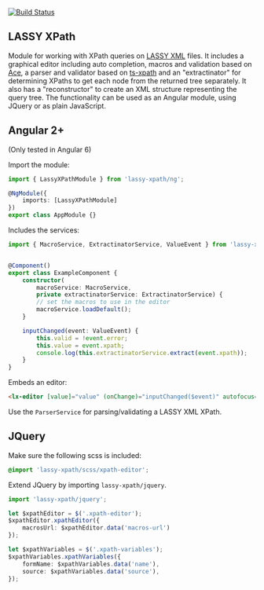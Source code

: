 [![Build Status](https://travis-ci.org/UUDigitalHumanitieslab/lassy-xpath.svg?branch=develop)](https://travis-ci.org/UUDigitalHumanitieslab/lassy-xpath)

## LASSY XPath

Module for working with XPath queries on [LASSY XML](https://www.let.rug.nl/vannoord/Lassy/) files. It includes a graphical editor including auto completion, macros and validation based on [Ace](https://ace.c9.io/), a parser and validator based on [ts-xpath](https://github.com/UUDigitalHumanitieslab/ts-xpath) and an "extractinator" for determining XPaths to get each node from the returned tree separately. It also has a "reconstructor" to create an XML structure representing the query tree. The functionality can be used as an Angular module, using JQuery or as plain JavaScript.

## Angular 2+

(Only tested in Angular 6)

Import the module:

```typescript
import { LassyXPathModule } from 'lassy-xpath/ng';

@NgModule({
    imports: [LassyXPathModule]
})
export class AppModule {}
```

Includes the services:

```typescript
import { MacroService, ExtractinatorService, ValueEvent } from 'lassy-xpath/ng';


@Component()
export class ExampleComponent {
    constructor(
        macroService: MacroService,
        private extractinatorService: ExtractinatorService) {
        // set the macros to use in the editor
        macroService.loadDefault();
    }

    inputChanged(event: ValueEvent) {
        this.valid = !event.error;
        this.value = event.xpath;
        console.log(this.extractinatorService.extract(event.xpath));
    }
}
```

Embeds an editor:

```html
<lx-editor [value]="value" (onChange)="inputChanged($event)" autofocus="true"></lx-editor>
```

Use the `ParserService` for parsing/validating a LASSY XML XPath.

## JQuery

Make sure the following scss is included:

```scss
@import 'lassy-xpath/scss/xpath-editor';
```

Extend JQuery by importing `lassy-xpath/jquery`.

```typescript
import 'lassy-xpath/jquery';

let $xpathEditor = $('.xpath-editor');
$xpathEditor.xpathEditor({
    macrosUrl: $xpathEditor.data('macros-url')
});

let $xpathVariables = $('.xpath-variables');
$xpathVariables.xpathVariables({
    formName: $xpathVariables.data('name'),
    source: $xpathVariables.data('source'),
});
```
